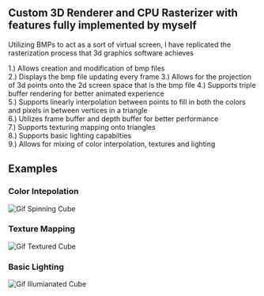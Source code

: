 <h2>Custom 3D Renderer and CPU Rasterizer with features fully implemented by myself</h2>  
  
Utilizing BMPs to act as a sort of virtual screen, I have replicated the rasterization process that 3d graphics software achieves    
  
1.) Allows creation and modification of bmp files  
2.) Displays the bmp file updating every frame 
3.) Allows for the projection of 3d points onto the 2d screen space that is the bmp file 
4.) Supports triple buffer rendering for better animated experience  
5.) Supports linearly interpolation between points to fill in both the colors and pixels in between vertices in a triangle  
6.) Utilizes frame buffer and depth buffer for better performance  
7.) Supports texturing mapping onto triangles  
8.) Supports basic lighting capabilties  
9.) Allows for mixing of color interpolation, textures and lighting  
  
<h2>Examples</h2>  


<h3>Color Intepolation</h3>  

![Gif Spinning Cube](https://github.com/Jakemuzy/BMP-Rasterizer-and-3D-projection/blob/2f71ae98a9a1864ee6e238c3a908be55a974726d/Examples/rotateCube.gif)  
    
<h3>Texture Mapping</h3>  
  
![Gif Textured Cube](https://github.com/Jakemuzy/Custom-3D-Renderer/blob/6765d42c52a4d9916c5f8803def7612aba536b38/Examples/textureCube.gif)       

<h3>Basic Lighting</h3>  

![Gif Illumianated Cube](https://github.com/Jakemuzy/Custom-3D-Renderer/blob/40ad4b495b3ac2b35fa92972c71324942e5a85d6/Examples/lightCube.gif)  
